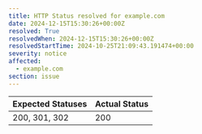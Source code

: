 ```yaml
---
title: HTTP Status resolved for example.com
date: 2024-12-15T15:30:26+00:00Z
resolved: True
resolvedWhen: 2024-12-15T15:30:26+00:00Z
resolvedStartTime: 2024-10-25T21:09:43.191474+00:00
severity: notice
affected:
  - example.com
section: issue
---
```


| Expected Statuses | Actual Status  |
|-------------------|----------------|
| 200, 301, 302 | 200 |
